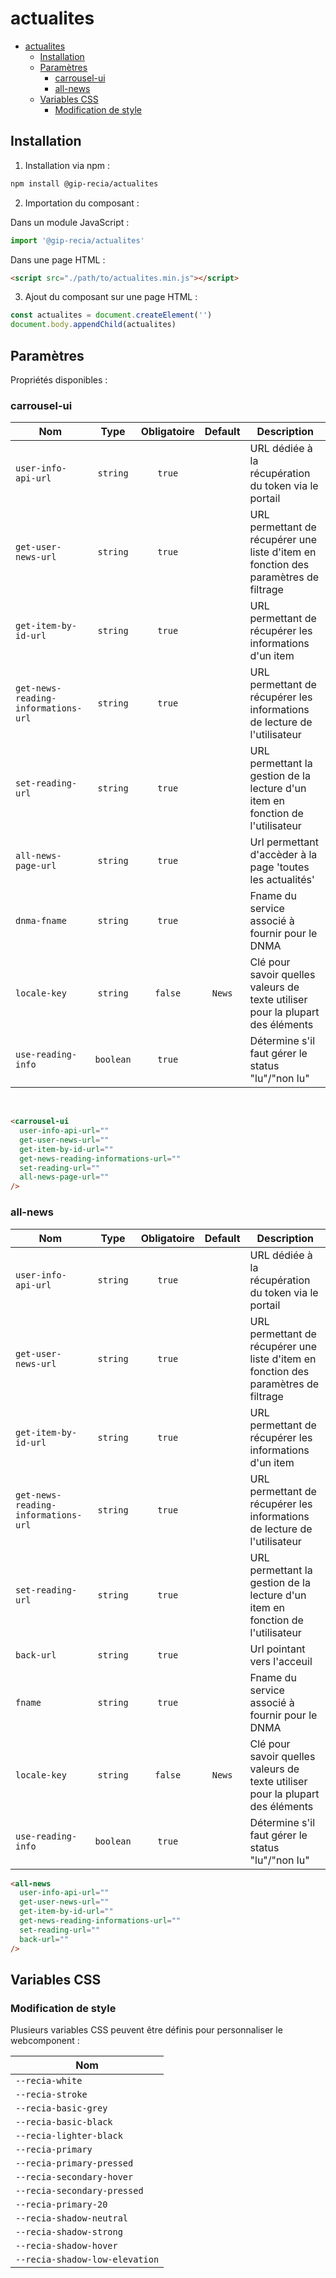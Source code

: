 # actualites

- [actualites](#actualites)
  - [Installation](#installation)
  - [Paramètres](#paramètres)
    - [carrousel-ui](#carrousel-ui)
    - [all-news](#all-news)
  - [Variables CSS](#variables-css)
    - [Modification de style](#modification-de-style)

## Installation

1. Installation via npm :

```sh
npm install @gip-recia/actualites
```

2. Importation du composant :

Dans un module JavaScript :

```js
import '@gip-recia/actualites'
```

Dans une page HTML :

```html
<script src="./path/to/actualites.min.js"></script>
```

3. Ajout du composant sur une page HTML :

```js
const actualites = document.createElement('')
document.body.appendChild(actualites)
```

## Paramètres

Propriétés disponibles :

### carrousel-ui

| Nom                                 |   Type    | Obligatoire | Default | Description                                                                         |
| ----------------------------------- | :-------: | :---------: | :-----: | ----------------------------------------------------------------------------------- |
| `user-info-api-url`                 | `string`  |   `true`    |         | URL dédiée à la récupération du token via le portail                                |
| `get-user-news-url`                 | `string`  |   `true`    |         | URL permettant de récupérer une liste d'item en fonction des paramètres de filtrage |
| `get-item-by-id-url`                | `string`  |   `true`    |         | URL permettant de récupérer les informations d'un item                              |
| `get-news-reading-informations-url` | `string`  |   `true`    |         | URL permettant de récupérer les informations de lecture de l'utilisateur            |
| `set-reading-url`                   | `string`  |   `true`    |         | URL permettant la gestion de la lecture d'un item en fonction de l'utilisateur      |
| `all-news-page-url`                 | `string`  |   `true`    |         | Url permettant d'accèder à la page 'toutes les actualités'                          |
| `dnma-fname`                        | `string`  |   `true`    |         | Fname du service associé à fournir pour le DNMA                                     |
| `locale-key`                        | `string`  |   `false`   | `News`  | Clé pour savoir quelles valeurs de texte utiliser pour la plupart des éléments      |
| `use-reading-info`                  | `boolean` |   `true`    |         | Détermine s'il faut gérer le status "lu"/"non lu"                                   |

<br/>

```html
<carrousel-ui
  user-info-api-url=""
  get-user-news-url=""
  get-item-by-id-url=""
  get-news-reading-informations-url=""
  set-reading-url=""
  all-news-page-url=""
/>
```

### all-news

| Nom                                 |   Type    | Obligatoire | Default | Description                                                                         |
| ----------------------------------- | :-------: | :---------: | :-----: | ----------------------------------------------------------------------------------- |
| `user-info-api-url`                 | `string`  |   `true`    |         | URL dédiée à la récupération du token via le portail                                |
| `get-user-news-url`                 | `string`  |   `true`    |         | URL permettant de récupérer une liste d'item en fonction des paramètres de filtrage |
| `get-item-by-id-url`                | `string`  |   `true`    |         | URL permettant de récupérer les informations d'un item                              |
| `get-news-reading-informations-url` | `string`  |   `true`    |         | URL permettant de récupérer les informations de lecture de l'utilisateur            |
| `set-reading-url`                   | `string`  |   `true`    |         | URL permettant la gestion de la lecture d'un item en fonction de l'utilisateur      |
| `back-url`                          | `string`  |   `true`    |         | Url pointant vers l'acceuil                                                         |
| `fname`                             | `string`  |   `true`    |         | Fname du service associé à fournir pour le DNMA                                     |
| `locale-key`                        | `string`  |   `false`   | `News`  | Clé pour savoir quelles valeurs de texte utiliser pour la plupart des éléments      |
| `use-reading-info`                  | `boolean` |   `true`    |         | Détermine s'il faut gérer le status "lu"/"non lu"                                   |

```html
<all-news
  user-info-api-url=""
  get-user-news-url=""
  get-item-by-id-url=""
  get-news-reading-informations-url=""
  set-reading-url=""
  back-url=""
/>
```

## Variables CSS

### Modification de style

Plusieurs variables CSS peuvent être définis pour personnaliser le webcomponent :

| Nom                            |
| ------------------------------ |
| `--recia-white`                |
| `--recia-stroke`               |
| `--recia-basic-grey`           |
| `--recia-basic-black`          |
| `--recia-lighter-black`        |
| `--recia-primary`              |
| `--recia-primary-pressed`      |
| `--recia-secondary-hover`      |
| `--recia-secondary-pressed`    |
| `--recia-primary-20`           |
| `--recia-shadow-neutral`       |
| `--recia-shadow-strong`        |
| `--recia-shadow-hover`         |
| `--recia-shadow-low-elevation` |
